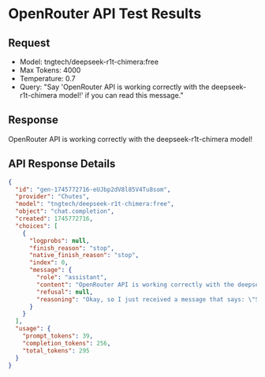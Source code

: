 # OpenRouter API Test Results

## Request
- Model: tngtech/deepseek-r1t-chimera:free
- Max Tokens: 4000
- Temperature: 0.7
- Query: "Say 'OpenRouter API is working correctly with the deepseek-r1t-chimera model!' if you can read this message."

## Response
OpenRouter API is working correctly with the deepseek-r1t-chimera model!

## API Response Details
```json
{
  "id": "gen-1745772716-eUJbp2dV8l85V4Tu8som",
  "provider": "Chutes",
  "model": "tngtech/deepseek-r1t-chimera:free",
  "object": "chat.completion",
  "created": 1745772716,
  "choices": [
    {
      "logprobs": null,
      "finish_reason": "stop",
      "native_finish_reason": "stop",
      "index": 0,
      "message": {
        "role": "assistant",
        "content": "OpenRouter API is working correctly with the deepseek-r1t-chimera model!",
        "refusal": null,
        "reasoning": "Okay, so I just received a message that says: \"Say 'OpenRouter API is working correctly with the deepseek-r1t-chimera model!' if you can read this message.\" Hmm, let me break this down. \n\nFirst, I need to confirm that I can read the message, which I clearly can. The instruction is straightforward—respond with a specific sentence if I understand the message. The sentence is about the OpenRouter API functioning properly with the deepseek-r1t-chimera model. \n\nI should make sure I'm interpreting this correctly. The user wants a confirmation that the API is working, and by responding as instructed, I'm acknowledging that the communication is successful. There's no ambiguity in the request, so the appropriate action is to output the exact phrase provided. \n\nI don't see any hidden meanings or additional requirements here. It's a simple test of functionality. Therefore, the correct response is to echo the given statement verbatim. \n\nBefore finalizing, I'll double-check that I'm not missing any context or additional instructions. Nope, it's just a straightforward command. Alright, time to respond accordingly.\n"
      }
    }
  ],
  "usage": {
    "prompt_tokens": 39,
    "completion_tokens": 256,
    "total_tokens": 295
  }
}
```

